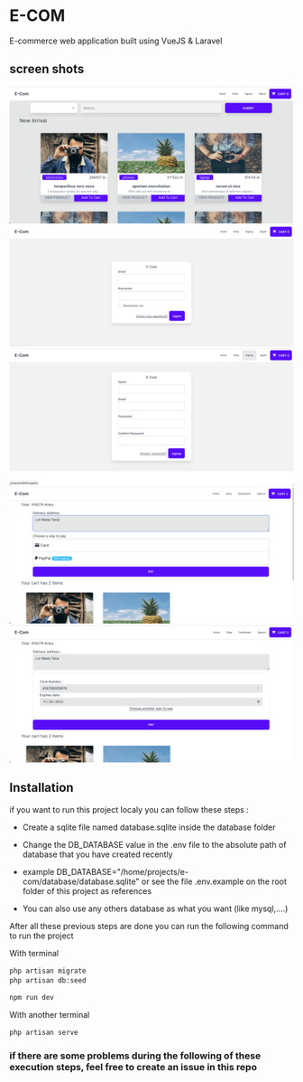 # E-COM

E-commerce web application built using VueJS & Laravel

## screen shots

<img src="https://github.com/Nasan01/e-com/blob/main/screenshots/home.png" alt="homepage" title="Optional title">
<img src="https://github.com/Nasan01/e-com/blob/main/screenshots/login.png" alt="loginpage" title="Optional title">
<img src="https://github.com/Nasan01/e-com/blob/main/screenshots/register.png" alt="registerpage" title="Optional title">
<img src="https://github.com/Nasan01/e-com/blob/main/screenshots/cart.png" alt="cart1page" title="Optional title">
<img src="https://github.com/Nasan01/e-com/blob/main/screenshots/cart1.png" alt="cartPage" title="Optional title">

## Installation

if you want to run this project localy you can follow these steps :

* Create a sqlite file named database.sqlite inside the database folder
* Change the DB_DATABASE value in the .env file to the absolute path of database that you have created recently
* example DB_DATABASE="/home/projects/e-com/database/database.sqlite" or see the file .env.example on the root folder of this project as references

* You can also use any others database as what you want (like mysql,....)

After all these previous steps are done you can run the following command to run the project

With terminal
```sh
php artisan migrate
php artisan db:seed
```

```sh
npm run dev
```
With another terminal
```sh
php artisan serve
```

### if there are some problems during the following of these execution steps, feel free to create an issue in this repo
